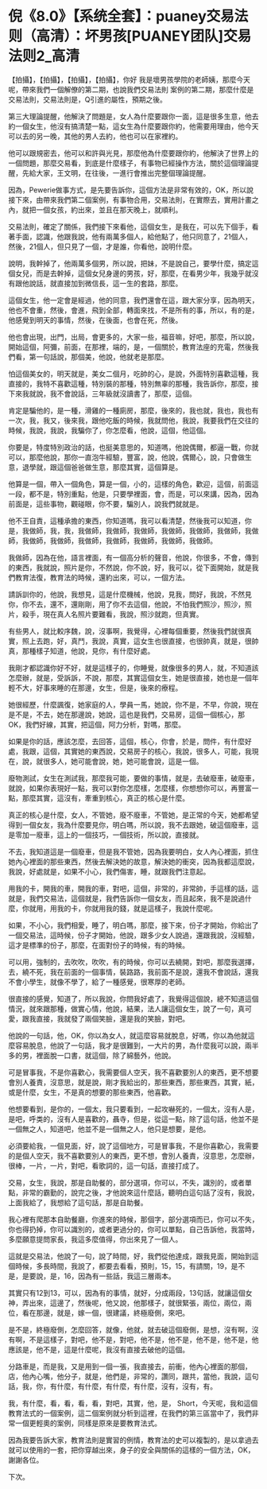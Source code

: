# 倪《8.0》【系统全套】：puaney交易法则（高清）：坏男孩[PUANEY团队]交易法则2_高清

【拍攝】，【拍攝】，【拍攝】，【拍攝】，你好 我是壞男孩學院的老師姨，那麼今天呢，帶來我們一個解僚的第二期，也說我們交易法則 案例的第二期，那麼什麼是交易法則，交易法則是，Q引進的屬性，預期之後。

第三大理論提醒，他解決了問題是，女人為什麼要跟你一面，這是很多生意，他去約一個女生，他沒有搞清楚一點，這女生為什麼要跟你約，他需要用理由，他今天可以去的另一晚，其他的男人去約，他也可以在家裡約。

他可以跟規密去，他可以和許與光見，那麼他為什麼要跟你約，他解決了世界上的一個問題，那麼交易看，到底是什麼樣子，有事物已經操作方法，關於這個理論提醒，先給大家，王文明，在往後，一進行會推出完整個理論提醒。

因為，Pewerie做事方式，是先要告訴你，這個方法是非常有效的，OK，所以說接下來，由帶來我們第二個案例，有事物合用，交易法則，在實際去，實用計畫之內，就把一個女孩，約出來，並且在那天晚上，就順利。

交易法則，確定了關係，我們接下來看他，這個女生，是我在，可以先下個手，看著手面，認識，他跟我說，他有兩萬多個人，給他點了，他只同意了，21個人，然後，21個人，但只見了一個，才是誰，你看他，說明什麼。

說明，我幹掉了，他兩萬多個男，所以說，把妹，不是說自己，要學什麼，搞定這個女兒，而是去幹掉，這個女兒身邊的男孩，好，那麼，在看男少年，我幾乎就沒有跟他說話，就直接加到微信長，這一生的套路，那麼。

這個女生，他一定會是經過，他的同意，我們還會在這，跟大家分享，因為明天，他也不會重，然後，會進，飛到全部，轉面來找，不是所有的事，所以，有的是，他感覺到明天的事情，然後，在後面，也會在死，然後。

他也會出現，出門，出局，會更多的，大家一些，福音嘛，好吧，那麼，所以說，開始這個，阿彌，前面，在那裡，端的，是，一個關於，教育法座的充電，然後我們看，第一句話說，那個美，他說，他就老是那麼。

怕這個美女的，明天就是，美女二個月，吃帥的心，是說，外面特別喜歡這種，我直接的，我特不喜歡這種，特別裝的那種，特別無辜的那種，我告訴你，那麼，接下來我就說，我不會說話，三年級就沒讀書了，那麼，這個。

肯定是騙他的，是一種，滑雞的一種廁房，那麼，後來的，我也就，我也，我也有一次，我，我又，後來我，跟他吃飯的時候，我就問他，我說，我要我們在交往的時候，我說，我說，我騙你了，你怎麼看，他說，這個，他這個。

你要是，特度特別政治的話，也挺美意思的，知道嗎，他說偶爾，都逼一戰，你就可以，那麼他說，那你一直泡牛經驗，豐富，說，他說，偶爾心，說，只會做生意，退學就，跟這個爸爸做生意，那麼其實，這個算是。

他算是一個，帶入一個角色，算是一個，小的，這樣的角色，歡迎，這個，前面這一段，都不是，特別重點，他是，只要學裡面，會，而是，可以來講，因為，因為前面是，這些事物，觀碰眼，你不要，騙別人，說我們就就是。

他不王自責，這種承擔的東西，你知道嗎，我可以看清楚，然後我可以知道，你是，我做師，我，我，我做師，我做師，我做師，我做師，我做師，我做師，我做師，我做師，我做師，我做師，我做師，我做師，我做師，我做師。

我做師，因為在他，語言裡面，有一個高分析的聲音，他說，你很多，不會，傳到的東西，我就說，照片是你，不然說，你不說，好，我可以，從下面開始，就是我們教育法復，教育法的時候，還約出來，可以，一個方法。

請訴訓你的，他說，我想見，這是什麼機械，他說，見我，問好，我說，不然見你，你不去，還不，還剛剛，用了你不去這個，他說，不怕我們照沙，照沙，照片，殺手，現在真人名照片要難看，我說，照沙就跑，但真實。

有些男人，就比較序魏，說，沒事啊，我覺得，心裡每個重要，然後我們就很真實，照上去跑，好，真鬥，我說，真實，這女生也很直接，也很帥真，就是，很帥真，那種樣子知道，他說，見你，有什麼好處。

我剛才都認識你好不好，就是這樣子的，你睡覺，就像很多的男人，就，不知道該怎麼辦，就是，受訴訴，不說，那麼，其實這個女生，她是很直接，她也是一個年輕不大，好事來睡的在那邊，女生，但是，後來的療程。

她很經歷，什麼諷復，她家庭的人，學員一馬，她說，你不是，不早，你說，現在是不是，不去，她在那邊說，她說，這也是我們，交易房，這個一個核心，那OK，我們好線，其實，把這個，阿力分析，對嗎，那麼。

如果是你的話，應該怎麼，去回答，這個，核心，你會，於是，問件，有什麼好處，我跟，這個，其實她的東西說，交易房子的核心，我說，很多人，可能，我現在，說，就很多人，她可能會說，她，她可能會說，這是一個。

廢物測試，女生在測試我，那麼我可能，要做的事情，就是，去破廢車，破廢車，就說，如果你表現好一點，我可以對你怎麼樣，怎麼樣，你想想你可以，再豐富一點，那麼其實，這沒有，牽重到核心，真正的核心是什麼。

真正的核心是什麼，女人，不管她，廢不廢車，不管她，是正常的今天，她都希望得到一個女友，我為什麼要見你，明白嗎，所以說，我不去跟她，破這個廢車，這是零加一廢車，這上的一個技巧，一個技術，所以說，直接就。

不去，我知道這是一個廢車，但是我不管她，因為我要明白，女人內心裡面，抓住她內心裡面的那些東西，然後去解決她的故意，解決她的衝突，因為我都這麼說，我說，好處就是，如果不小心，我們傷害，睡，就跟我們注意起。

用我的卡，開我的車，開我的車，對吧，這個，非常的，非常帥，手這樣的話，這就是，我們交易法，這個就是，我們告訴你一個女友，而且起來，我不是說過什麼，你就用，用我的卡，你就用我的錢，就是這樣子，我說什麼呢。

如果，不小心，我們相愛，睡了，明白嗎，那麼，接下來，份子才開始，你給出了一個交易法，這時候，份子才開始，他說，跟多少女人說過，還跟我說，沒經驗，這才是標準的份子，那麼，在面對份子的時候，有的時候。

可以用，強制的，去吹吹，吹吹，有的時候，你可以去繞開，對吧，那麼我選擇，去，繞不死，我在前面的一個事情，裝路路，我前面不是說，還我不會說話，還我不會小學生，就像不學了，給了一種感覺，很寒厚的老師。

很直接的感覺，知道了，所以我說，你問我好處了，我覺得這個說，總不知道這個情況，就來跟那種，做實心情，他說，結果，法人讓這個女生，說了一句，真可愛，跟我直接，我就發了兩個笑臉，還是我的笑臉，對吧。

他說的一句話，他，OK，你以為女人，就這麼容易就脫息，好嗎，你以為他就這麼容易脫息，他說了一句話，我才是很難到，一大片的男，為什麼我可以說，兩半多的男，裡面脫一口書，就這個，除了綿藝外，他說。

可是冒事我，不是你喜歡心，我需要個人空天，我不喜歡要別人的東西，更不想要會別人養責，沒意思，就是說，剛才我給出的，那些東西，那些東西，其實，紙，或是什麼，女生，不是真的想要的那些東西，他喜歡。

他想要看到，是你的，一個太，我只要看到，一起攻嚇死的，一個太，沒有人是，是吧，呼类的，沒有人是喜歡的，聶寺，但是，從這一點，除了這句話，他並不是一個無之人，知道吧，他並不是一個無之人，他只是想要，是他。

必須要給我，一個見面，好，說了這個地方，可是冒事我，不是你喜歡心，我需要的是個人空天，我不喜歡要別人的東西，更不想，會別人養責，沒意思，怎麼辦，很棒，一片，一片，對吧，看歌詞的，這一句話，直接打成了。

交易，女生，我說，那是自助餐的，部分選項，你可以，不失，識別的，或者單點，非常的霸勤的，說完之後，才他說來這什麼話，聽明白這句話了沒有，我說，上面我給了，我想給了這句話，那是自助餐。

我心裡有爬那本自助餐廳，你進來的時候，那個字，部分選項而已，你可以不失，你也得扔掉，你可以識別的，或者更過分的，你可以單點，自己告訴他，我當時，多麼願意提問家長，我這多麼值得，你出來見了一個人。

這就是交易法，他說了一句，說了時間，好，我們從他達成，跟我見面，開始到這個時候，多長時間，我說了，都要去看看，預則，15，15，有請關，19，是不是，是要說，是，16，因為有一些話，我這三層兩本。

其實只有12到13，可以，因為有的事情，就好，分成兩段，13句話，就讓這個女神，弄出來，這邊了，然後呢，他又說，他那樣子，就很緊張，兩位，兩位，兩位，看在那邊，就是，嫁一個，很建議，終極廢側，來吧。

是不是，終極廢側，怎麼回答，就像，他就，就去破這個廢側，是想，沒有啊，沒有啊，不是這樣子，對吧，他不是，對吧，他不是，他不是，他不是，他不是，他應該是，他不是，這是什麼呢，我沒有直接去破他的這個。

分路車是，而是我，又是用到一個一張，我直接去，前衝，他內心裡面的那個，店，他內心嘴，他分子，就是，他們是，非常的，讚同，跟共，當他，我說，這句話，我，你，有什麼，有什麼，有什麼，有什麼，沒有，沒有，有。

我，有什麼，看，看，看，看，對吧，其實，他，是， Short，今天呢，我和這個教育法式的一個案例，這二個案例就分析到這裡，在我們的第三區當中了，我們非常一個更輕奧的案例，同樣是原來是要教育法式。

因為我要告訴大家，教育法則是實習的例情，教育法的史可以複製的，是以拿過去就可以使用的一套，把你穿越出來，身子的安全與關係的這樣的一個方法，OK，謝謝各位。

下次。